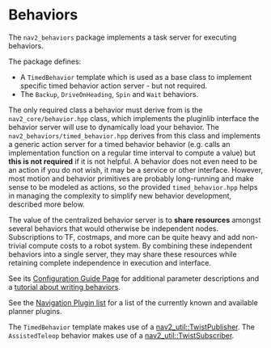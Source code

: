 # Behaviors

The `nav2_behaviors` package implements a task server for executing behaviors.

The package defines:
- A `TimedBehavior` template which is used as a base class to implement specific timed behavior action server - but not required.
- The  `Backup`, `DriveOnHeading`, `Spin` and `Wait` behaviors.

The only required class a behavior must derive from is the `nav2_core/behavior.hpp` class, which implements the pluginlib interface the behavior server will use to dynamically load your behavior. The `nav2_behaviors/timed_behavior.hpp` derives from this class and implements a generic action server for a timed behavior behavior (e.g. calls an implementation function on a regular time interval to compute a value) but **this is not required** if it is not helpful. A behavior does not even need to be an action if you do not wish, it may be a service or other interface. However, most motion and behavior primitives are probably long-running and make sense to be modeled as actions, so the provided `timed_behavior.hpp` helps in managing the complexity to simplify new behavior development, described more below.

The value of the centralized behavior server is to **share resources** amongst several behaviors that would otherwise be independent nodes. Subscriptions to TF, costmaps, and more can be quite heavy and add non-trivial compute costs to a robot system. By combining these independent behaviors into a single server, they may share these resources while retaining complete independence in execution and interface.

See its [Configuration Guide Page](https://docs.nav2.org/configuration/packages/configuring-behavior-server.html) for additional parameter descriptions and a [tutorial about writing behaviors](https://docs.nav2.org/plugin_tutorials/docs/writing_new_behavior_plugin.html).

See the [Navigation Plugin list](https://docs.nav2.org/plugins/index.html) for a list of the currently known and available planner plugins.

The `TimedBehavior` template makes use of a [nav2_util::TwistPublisher](../nav2_util/README.md#twist-publisher-and-twist-subscriber-for-commanded-velocities).
The `AssistedTeleop` behavior makes use of a [nav2_util::TwistSubscriber](../nav2_util/README.md#twist-publisher-and-twist-subscriber-for-commanded-velocities).